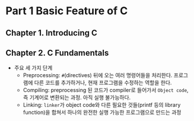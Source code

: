 # Part 1 Basic Feature of C

## Chapter 1. Introducing C

## Chapter 2. C Fundamentals

- 주요 세 가지 단계
    + Preprocessing: `#`(directives) 뒤에 오는 여러 명령어들을 처리한다. 프로그램에 다른 코드를 추가하거나, 현재 프로그램을 수정하는 역할을 한다.
    + Compiling: preprocessing 된 코드가 compiler로 들어가서 `Object code`, 즉 기계어로 변환되는 과정. 아직 실행 불가능하다.
    + Linking: `linker`가 object code와 다른 필요한 것들(printf 등의 library function)을 합쳐서 하나의 완전한 실행 가능한 프로그램으로 만드는 과정
